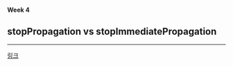 
#### Week 4

## stopPropagation vs stopImmediatePropagation
---

[링크](https://sangcho.tistory.com/entry/stopPropagation-vs-stopImmediatePropagation)